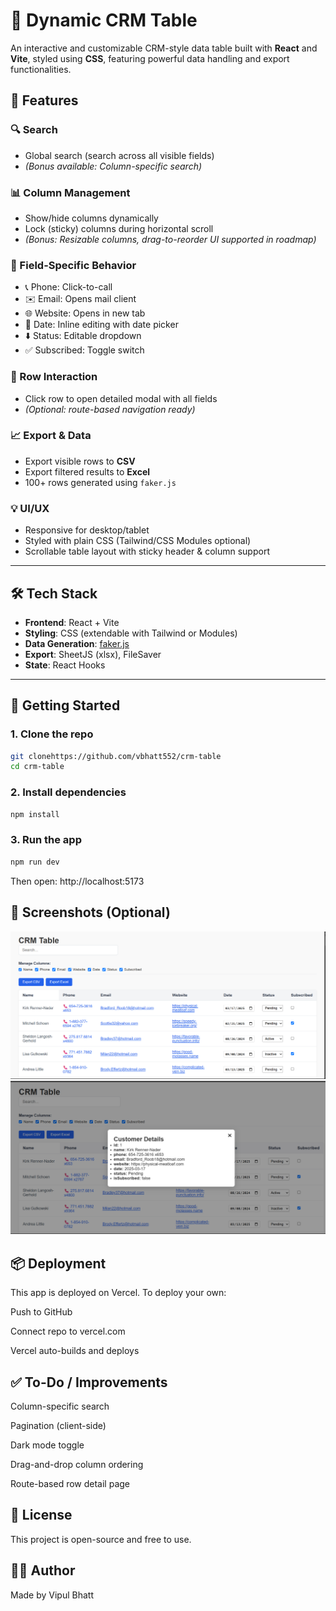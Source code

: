 # 🧾 Dynamic CRM Table

An interactive and customizable CRM-style data table built with **React** and **Vite**, styled using **CSS**, featuring powerful data handling and export functionalities.



## 📌 Features

### 🔍 Search
- Global search (search across all visible fields)
- *(Bonus available: Column-specific search)*

### 📊 Column Management
- Show/hide columns dynamically
- Lock (sticky) columns during horizontal scroll
- *(Bonus: Resizable columns, drag-to-reorder UI supported in roadmap)*

### 🎯 Field-Specific Behavior
- 📞 Phone: Click-to-call
- ✉️ Email: Opens mail client
- 🌐 Website: Opens in new tab
- 📅 Date: Inline editing with date picker
- ⬇️ Status: Editable dropdown
- ✅ Subscribed: Toggle switch

### 🧩 Row Interaction
- Click row to open detailed modal with all fields
- *(Optional: route-based navigation ready)*

### 📈 Export & Data
- Export visible rows to **CSV**
- Export filtered results to **Excel**
- 100+ rows generated using `faker.js`

### 💡 UI/UX
- Responsive for desktop/tablet
- Styled with plain CSS (Tailwind/CSS Modules optional)
- Scrollable table layout with sticky header & column support

---

## 🛠️ Tech Stack

- **Frontend**: React + Vite
- **Styling**: CSS (extendable with Tailwind or Modules)
- **Data Generation**: [faker.js](https://fakerjs.dev/)
- **Export**: SheetJS (xlsx), FileSaver
- **State**: React Hooks

---

## 📁 Getting Started

### 1. Clone the repo

```bash
git clonehttps://github.com/vbhatt552/crm-table
cd crm-table
```
### 2. Install dependencies
```bash
npm install
```
### 3. Run the app
```bash
npm run dev
```
Then open: http://localhost:5173

## 📸 Screenshots (Optional)
![Home Page]({3D898809-D229-4F9D-8D55-151D90FBDC03}.png)
![Customer Info](image.png)
## 📦 Deployment
This app is deployed on Vercel.
To deploy your own:

Push to GitHub

Connect repo to vercel.com

Vercel auto-builds and deploys

## ✅ To-Do / Improvements
Column-specific search

Pagination (client-side)

Dark mode toggle

Drag-and-drop column ordering

Route-based row detail page

## 📜 License
This project is open-source and free to use.

## 🙋‍♂️ Author
Made by Vipul Bhatt